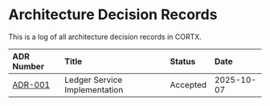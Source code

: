 # Architecture Decision Records

This is a log of all architecture decision records in CORTX.

| ADR Number | Title | Status | Date |
| :--- | :--- | :--- | :--- |
| [ADR-001](./ADR-001-ledger-service-implementation.md) | Ledger Service Implementation | Accepted | 2025-10-07 |
